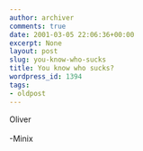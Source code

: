 ```yaml
---
author: archiver
comments: true
date: 2001-03-05 22:06:36+00:00
excerpt: None
layout: post
slug: you-know-who-sucks
title: You know who sucks?
wordpress_id: 1394
tags:
- oldpost
---
```


Oliver<br /><br />-Minix